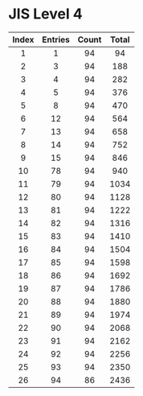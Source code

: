 
# JIS Level 4

| Index | Entries | Count | Total |
| :---: | :-----: | :---: | :---: |
|   1   |    1    |  94   |  94   |
|   2   |    3    |  94   |  188  |
|   3   |    4    |  94   |  282  |
|   4   |    5    |  94   |  376  |
|   5   |    8    |  94   |  470  |
|   6   |   12    |  94   |  564  |
|   7   |   13    |  94   |  658  |
|   8   |   14    |  94   |  752  |
|   9   |   15    |  94   |  846  |
|  10   |   78    |  94   |  940  |
|  11   |   79    |  94   | 1034  |
|  12   |   80    |  94   | 1128  |
|  13   |   81    |  94   | 1222  |
|  14   |   82    |  94   | 1316  |
|  15   |   83    |  94   | 1410  |
|  16   |   84    |  94   | 1504  |
|  17   |   85    |  94   | 1598  |
|  18   |   86    |  94   | 1692  |
|  19   |   87    |  94   | 1786  |
|  20   |   88    |  94   | 1880  |
|  21   |   89    |  94   | 1974  |
|  22   |   90    |  94   | 2068  |
|  23   |   91    |  94   | 2162  |
|  24   |   92    |  94   | 2256  |
|  25   |   93    |  94   | 2350  |
|  26   |   94    |  86   | 2436  |
